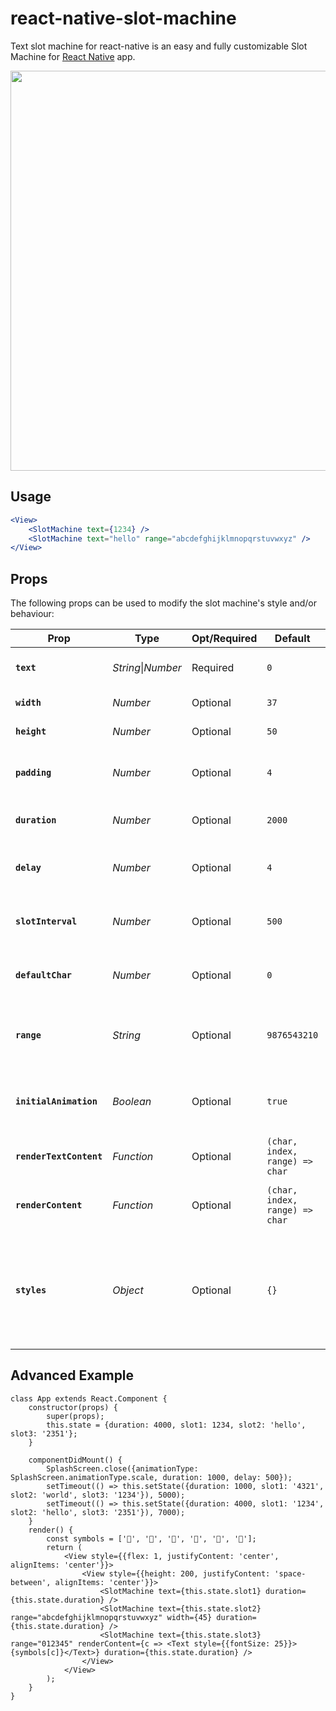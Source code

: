 # react-native-slot-machine
Text slot machine for react-native is an easy and fully customizable Slot Machine for [React Native](https://facebook.github.io/react-native/) app.

<p align="center">
    <img src="https://user-images.githubusercontent.com/3952700/30516749-919f13e6-9b50-11e7-9e37-c852234e1e58.gif" height="640px" />
</p>

## Usage

```jsx
<View>
    <SlotMachine text={1234} />
    <SlotMachine text="hello" range="abcdefghijklmnopqrstuvwxyz" />
</View>
```
## Props
The following props can be used to modify the slot machine's style and/or behaviour:

| Prop | Type | Opt/Required | Default | Note |
|---|---|---|---|---|
|__`text`__|_String_\|_Number_|Required|`0`| The text the slot machine animates to.
|__`width`__|_Number_|Optional|`37`| The width of each slot.
|__`height`__|_Number_|Optional|`50`| The height of each slot.
|__`padding`__|_Number_|Optional|`4`|minimum number of slots. Added slots will be filled with 'defaultChar'
|__`duration`__|_Number_|Optional|`2000`|The total time of the animation of all the slots.
|__`delay`__|_Number_|Optional|`4`|Time to wait since componentDidMount until animation begins.
|__`slotInterval`__|_Number_|Optional|`500`|The added animation time per slot. last slot animation time = 'duration'.
|__`defaultChar`__|_Number_|Optional|`0`|The default character to be used until animation starts & with 'padding'
|__`range`__|_String_|Optional|`9876543210`|The range of characters to be used when animating the slot machine.
|__`initialAnimation`__|_Boolean_|Optional|`true`|Should initial animation be activated or only subsequent text changes animations
|__`renderTextContent`__|_Function_|Optional|`(char, index, range) => char`|Allows replacing the inner content of the Text element
|__`renderContent`__|_Function_|Optional|`(char, index, range) => char`|Allows replacing the entire Text element with your own implementation
|__`styles`__|_Object_|Optional|`{}`|Allows overriding each of the inner components (container, slotWrapper, slotInner, innerBorder, outerBorder, overlay, text)

## Advanced Example

```
class App extends React.Component {
    constructor(props) {
        super(props);
        this.state = {duration: 4000, slot1: 1234, slot2: 'hello', slot3: '2351'};
    }

    componentDidMount() {
        SplashScreen.close({animationType: SplashScreen.animationType.scale, duration: 1000, delay: 500});
        setTimeout(() => this.setState({duration: 1000, slot1: '4321', slot2: 'world', slot3: '1234'}), 5000);
        setTimeout(() => this.setState({duration: 4000, slot1: '1234', slot2: 'hello', slot3: '2351'}), 7000);
    }
    render() {
        const symbols = ['🍏', '🍎', '🍐', '🍊', '🍋', '🍌'];
        return (
            <View style={{flex: 1, justifyContent: 'center', alignItems: 'center'}}>
                <View style={{height: 200, justifyContent: 'space-between', alignItems: 'center'}}>
                    <SlotMachine text={this.state.slot1} duration={this.state.duration} />
                    <SlotMachine text={this.state.slot2} range="abcdefghijklmnopqrstuvwxyz" width={45} duration={this.state.duration} />
                    <SlotMachine text={this.state.slot3} range="012345" renderContent={c => <Text style={{fontSize: 25}}>{symbols[c]}</Text>} duration={this.state.duration} />
                </View>
            </View>
        );
    }
}
```